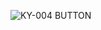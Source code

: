 
![KY-004 BUTTON](https://user-images.githubusercontent.com/77639203/199890288-34f47aee-ed59-4d56-bd0c-633451f3c93b.png)
